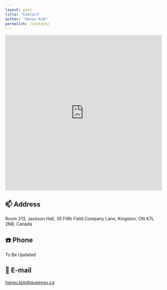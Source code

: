 ```yaml
---
layout: post
title: "Contact"
author: "Hansu Kim"
permalink: /contact/
---
```


<iframe src="https://www.google.com/maps/embed?pb=!1m18!1m12!1m3!1d5718.1054158196275!2d-76.49559642329775!3d44.22657321515794!2m3!1f0!2f0!3f0!3m2!1i1024!2i768!4f13.1!3m3!1m2!1s0x4cd2ab5da0ea6bf5%3A0xab125bf9aad188b1!2sJackson%20Hall!5e0!3m2!1sen!2sca!4v1736275785272!5m2!1sen!2sca" width="100%" height="500" style="border:0;" allowfullscreen="" loading="lazy" referrerpolicy="no-referrer-when-downgrade"></iframe>
   
## 📫 Address   
Room 213, Jackson Hall, 35 Fifth Field Company Lane, Kingston, ON K7L 2N8, Canada   
   
## ☎️ Phone   
To Be Updated   
   
## 📧 E-mail   
[hansu.kim@queensu.ca](mailto:hansu.kim@queensu.ca)   

